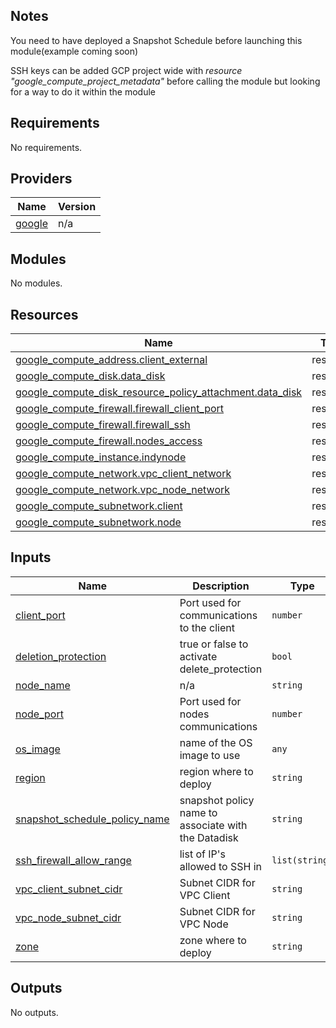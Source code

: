 ## Notes
You need to have deployed a Snapshot Schedule before launching this module(example coming soon)

SSH keys can be added GCP project wide with *resource "google_compute_project_metadata"* before calling the module but looking for a way to do it within the module

<!-- BEGIN_TF_DOCS -->
## Requirements

No requirements.

## Providers

| Name | Version |
|------|---------|
| <a name="provider_google"></a> [google](#provider\_google) | n/a |

## Modules

No modules.

## Resources

| Name | Type |
|------|------|
| [google_compute_address.client_external](https://registry.terraform.io/providers/hashicorp/google/latest/docs/resources/compute_address) | resource |
| [google_compute_disk.data_disk](https://registry.terraform.io/providers/hashicorp/google/latest/docs/resources/compute_disk) | resource |
| [google_compute_disk_resource_policy_attachment.data_disk](https://registry.terraform.io/providers/hashicorp/google/latest/docs/resources/compute_disk_resource_policy_attachment) | resource |
| [google_compute_firewall.firewall_client_port](https://registry.terraform.io/providers/hashicorp/google/latest/docs/resources/compute_firewall) | resource |
| [google_compute_firewall.firewall_ssh](https://registry.terraform.io/providers/hashicorp/google/latest/docs/resources/compute_firewall) | resource |
| [google_compute_firewall.nodes_access](https://registry.terraform.io/providers/hashicorp/google/latest/docs/resources/compute_firewall) | resource |
| [google_compute_instance.indynode](https://registry.terraform.io/providers/hashicorp/google/latest/docs/resources/compute_instance) | resource |
| [google_compute_network.vpc_client_network](https://registry.terraform.io/providers/hashicorp/google/latest/docs/resources/compute_network) | resource |
| [google_compute_network.vpc_node_network](https://registry.terraform.io/providers/hashicorp/google/latest/docs/resources/compute_network) | resource |
| [google_compute_subnetwork.client](https://registry.terraform.io/providers/hashicorp/google/latest/docs/resources/compute_subnetwork) | resource |
| [google_compute_subnetwork.node](https://registry.terraform.io/providers/hashicorp/google/latest/docs/resources/compute_subnetwork) | resource |

## Inputs

| Name | Description | Type | Default | Required |
|------|-------------|------|---------|:--------:|
| <a name="input_client_port"></a> [client\_port](#input\_client\_port) | Port used for communications to the client | `number` | `9702` | no |
| <a name="input_deletion_protection"></a> [deletion\_protection](#input\_deletion\_protection) | true or false to activate delete\_protection | `bool` | n/a | yes |
| <a name="input_node_name"></a> [node\_name](#input\_node\_name) | n/a | `string` | n/a | yes |
| <a name="input_node_port"></a> [node\_port](#input\_node\_port) | Port used for nodes communications | `number` | `9701` | no |
| <a name="input_os_image"></a> [os\_image](#input\_os\_image) | name of the OS image to use | `any` | n/a | yes |
| <a name="input_region"></a> [region](#input\_region) | region where to deploy | `string` | n/a | yes |
| <a name="input_snapshot_schedule_policy_name"></a> [snapshot\_schedule\_policy\_name](#input\_snapshot\_schedule\_policy\_name) | snapshot policy name to associate with the Datadisk | `string` | n/a | yes |
| <a name="input_ssh_firewall_allow_range"></a> [ssh\_firewall\_allow\_range](#input\_ssh\_firewall\_allow\_range) | list of IP's allowed to SSH in | `list(string)` | n/a | yes |
| <a name="input_vpc_client_subnet_cidr"></a> [vpc\_client\_subnet\_cidr](#input\_vpc\_client\_subnet\_cidr) | Subnet CIDR for VPC Client | `string` | n/a | yes |
| <a name="input_vpc_node_subnet_cidr"></a> [vpc\_node\_subnet\_cidr](#input\_vpc\_node\_subnet\_cidr) | Subnet CIDR for VPC Node | `string` | n/a | yes |
| <a name="input_zone"></a> [zone](#input\_zone) | zone where to deploy | `string` | n/a | yes |

## Outputs

No outputs.
<!-- END_TF_DOCS -->